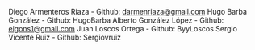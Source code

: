 Diego Armenteros Riaza - Github: darmenriaza@gmail.com
Hugo Barba González  - Github: HugoBarba
Alberto González López - Github: eigons1@gmail.com
Juan Loscos Ortega - Github: ByyLoscos
Sergio Vicente Ruiz - Github: Sergiovruiz